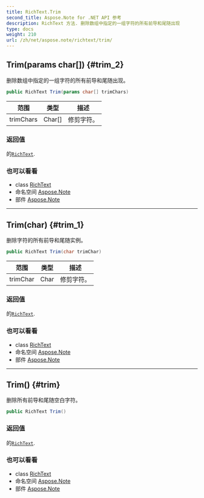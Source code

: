 ```yaml
---
title: RichText.Trim
second_title: Aspose.Note for .NET API 参考
description: RichText 方法. 删除数组中指定的一组字符的所有前导和尾随出现
type: docs
weight: 210
url: /zh/net/aspose.note/richtext/trim/
---
```

## Trim(params char[]) {#trim_2}

删除数组中指定的一组字符的所有前导和尾随出现。

```csharp
public RichText Trim(params char[] trimChars)
```

| 范围 | 类型 | 描述 |
| --- | --- | --- |
| trimChars | Char[] | 修剪字符。 |

### 返回值

的[`RichText`](../).

### 也可以看看

* class [RichText](../)
* 命名空间 [Aspose.Note](../../richtext/)
* 部件 [Aspose.Note](../../../)

---

## Trim(char) {#trim_1}

删除字符的所有前导和尾随实例。

```csharp
public RichText Trim(char trimChar)
```

| 范围 | 类型 | 描述 |
| --- | --- | --- |
| trimChar | Char | 修剪字符。 |

### 返回值

的[`RichText`](../).

### 也可以看看

* class [RichText](../)
* 命名空间 [Aspose.Note](../../richtext/)
* 部件 [Aspose.Note](../../../)

---

## Trim() {#trim}

删除所有前导和尾随空白字符。

```csharp
public RichText Trim()
```

### 返回值

的[`RichText`](../).

### 也可以看看

* class [RichText](../)
* 命名空间 [Aspose.Note](../../richtext/)
* 部件 [Aspose.Note](../../../)


